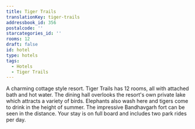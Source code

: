 ```yaml
---
title: Tiger Trails
translationKey: tiger-trails
addressbook_id: 356
postalcode: ''
starcategories_id: ''
rooms: 12
draft: false
id: hotel
type: hotels
tags:
  - Hotels
  - Tiger Trails
---
```

A charming cottage style resort. Tiger Trails has 12 rooms, all with attached bath and hot water. The dining hall overlooks the resort's own private lake which attracts a variety of birds. Elephants also wash here and tigers come to drink in the height of summer. The impressive Bandhavgarh fort can be seen in the distance. Your stay is on full board and includes two park rides per day.